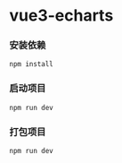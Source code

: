 # vue3-echarts
 
### 安装依赖

```npm
npm install   
```
### 启动项目

```npm
npm run dev
```

### 打包项目

```npm
npm run dev
```